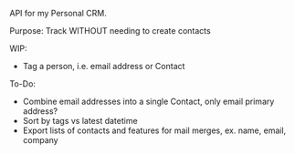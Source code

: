API for my Personal CRM.

Purpose: Track WITHOUT needing to create contacts 

WIP:
- Tag a person, i.e. email address or Contact

To-Do:
- Combine email addresses into a single Contact, only email primary address?
- Sort by tags vs latest datetime
- Export lists of contacts and features for mail merges, ex. name, email, company
